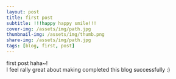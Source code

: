 ```yaml
---
layout: post
title: first post
subtitle: !!!happy happy smile!!!
cover-img: /assets/img/path.jpg
thumbnail-img: /assets/img/thumb.png
share-img: /assets/img/path.jpg
tags: [blog, first, post]
---
```


first post haha~!  
I feel rally great about making completed this blog successfully :)
